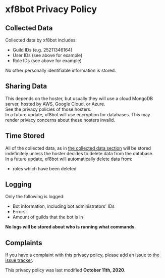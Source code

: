 # xf8bot Privacy Policy
## Collected Data
Collected data by xf8bot includes:
- Guild IDs (e.g. 25211346164)
- User IDs (see above for example)
- Role IDs (see above for example)

No other personally identifiable information is stored.
## Sharing Data
This depends on the hoster, but usually they will use a cloud MongoDB server, hosted by AWS, Google Cloud, or Azure.  
See the privacy policies of those hosters.  
In a future update, xf8bot will use encryption for databases. This may render privacy concerns about these hosters invalid.  
## Time Stored
All of the collected data, as in [the collected data section](#collected-data) will be stored indefinitely unless the hoster decides to delete data from the database.  
In a future update, xf8bot will automatically delete data from:
- roles which have been deleted
## Logging
Only the following is logged:
- Bot information, including bot administrators' IDs
- Errors
- Amount of guilds that the bot is in

**No logs will be stored about who is running what commands.**
## Complaints
If you have a complaint with this privacy policy, please add an issue to [the issue tracker](https://github.com/xf8b/xf8bot/issues/).

This privacy policy was last modified **October 11th, 2020**.
